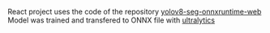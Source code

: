 React project uses the code of the repository [yolov8-seg-onnxruntime-web](https://github.com/Hyuto/yolov8-seg-onnxruntime-web/tree/master)
Model was trained and transfered to ONNX file with [ultralytics](https://github.com/ultralytics/ultralytics)
